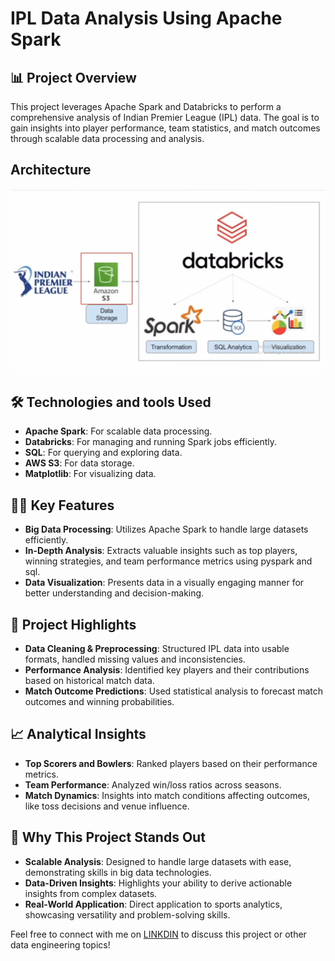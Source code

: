 # IPL Data Analysis Using Apache Spark

## 📊 Project Overview
This project leverages Apache Spark and Databricks to perform a comprehensive analysis of Indian Premier League (IPL) data. The goal is to gain insights into player performance, team statistics, and match outcomes through scalable data processing and analysis.

## Architecture
![image](https://github.com/vighneshbuddhivant/ipl-data-analysis-using-spark-vighnesh/blob/458bc3463dcaf0e7ed897184669be1671d58ff87/ipl-pipleine-architecture.png)

## 🛠️ Technologies and tools Used
- **Apache Spark**: For scalable data processing.
- **Databricks**: For managing and running Spark jobs efficiently.
- **SQL**: For querying and exploring data.
- **AWS S3**: For data storage.
- **Matplotlib**: For visualizing data.

## 🧑‍💻 Key Features
- **Big Data Processing**: Utilizes Apache Spark to handle large datasets efficiently.
- **In-Depth Analysis**: Extracts valuable insights such as top players, winning strategies, and team performance metrics using pyspark and sql.
- **Data Visualization**: Presents data in a visually engaging manner for better understanding and decision-making.

## 🚀 Project Highlights
- **Data Cleaning & Preprocessing**: Structured IPL data into usable formats, handled missing values and inconsistencies.
- **Performance Analysis**: Identified key players and their contributions based on historical match data.
- **Match Outcome Predictions**: Used statistical analysis to forecast match outcomes and winning probabilities.

## 📈 Analytical Insights
- **Top Scorers and Bowlers**: Ranked players based on their performance metrics.
- **Team Performance**: Analyzed win/loss ratios across seasons.
- **Match Dynamics**: Insights into match conditions affecting outcomes, like toss decisions and venue influence.

## 🌟 Why This Project Stands Out
- **Scalable Analysis**: Designed to handle large datasets with ease, demonstrating skills in big data technologies.
- **Data-Driven Insights**: Highlights your ability to derive actionable insights from complex datasets.
- **Real-World Application**: Direct application to sports analytics, showcasing versatility and problem-solving skills.


Feel free to connect with me on <a href=www.linkedin.com/in/vighneshbuddhivant>LINKDIN</a> to discuss this project or other data engineering topics!
